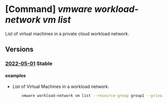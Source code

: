 # [Command] _vmware workload-network vm list_

List of virtual machines in a private cloud workload network.

## Versions

### [2022-05-01](/Resources/mgmt-plane/L3N1YnNjcmlwdGlvbnMve30vcmVzb3VyY2Vncm91cHMve30vcHJvdmlkZXJzL21pY3Jvc29mdC5hdnMvcHJpdmF0ZWNsb3Vkcy97fS93b3JrbG9hZG5ldHdvcmtzL2RlZmF1bHQvdmlydHVhbG1hY2hpbmVz/2022-05-01.xml) **Stable**

<!-- mgmt-plane /subscriptions/{}/resourcegroups/{}/providers/microsoft.avs/privateclouds/{}/workloadnetworks/default/virtualmachines 2022-05-01 -->

#### examples

- List of Virtual Machines in a workload network.
    ```bash
        vmware workload-network vm list --resource-group group1 --private-cloud cloud1
    ```
